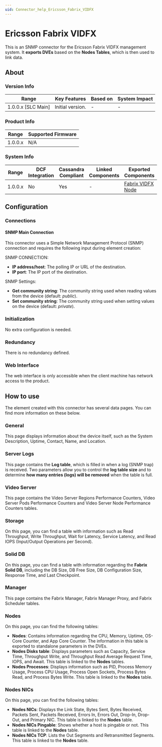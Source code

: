 ```yaml
---
uid: Connector_help_Ericsson_Fabrix_VIDFX
---
```


# Ericsson Fabrix VIDFX

This is an SNMP connector for the Ericsson Fabrix VIDFX management system. It **exports DVEs** based on the **Nodes Tables**, which is then used to link data.

## About

### Version Info

| Range                | Key Features     | Based on     | System Impact     |
|----------------------|------------------|--------------|-------------------|
| 1.0.0.x \[SLC Main\] | Initial version. | \-           | \-                |

### Product Info

| Range     | Supported Firmware     |
|-----------|------------------------|
| 1.0.0.x   | N/A                    |

### System Info

| **Range** | **DCF Integration** | **Cassandra Compliant** | **Linked Components** | **Exported Components**                                                   |
|-----------|---------------------|-------------------------|-----------------------|---------------------------------------------------------------------------|
| 1.0.0.x   | No                  | Yes                     | \-                    | [Fabrix VIDFX Node](xref:Connector_help_Ericsson_Fabrix_VIDFX_Node) |

## Configuration

### Connections

#### SNMP Main Connection

This connector uses a Simple Network Management Protocol (SNMP) connection and requires the following input during element creation:

SNMP CONNECTION:

- **IP address/host**: The polling IP or URL of the destination.
- **IP port**: The IP port of the destination.

SNMP Settings:

- **Get community string**: The community string used when reading values from the device (default: *public*).
- **Set community string**: The community string used when setting values on the device (default: *private*).

### Initialization

No extra configuration is needed.

### Redundancy

There is no redundancy defined.

### Web Interface

The web interface is only accessible when the client machine has network access to the product.

## How to use

The element created with this connector has several data pages. You can find more information on these below.

### General

This page displays information about the device itself, such as the System Description, Uptime, Contact, Name, and Location.

### Server Logs

This page contains the **Log table**, which is filled in when a log (SNMP trap) is received. Two parameters allow you to control the **log table size** and to determine **how many entries (logs) will be removed** when the table is full.

### Video Server

This page contains the Video Server Regions Performance Counters, Video Server Pods Performance Counters and Video Server Node Performance Counters tables.

### Storage

On this page, you can find a table with information such as Read Throughput, Write Throughput, Wait for Latency, Service Latency, and Read IOPS (Input/Output Operations per Second).

### Solid DB

On this page, you can find a table with information regarding the **Fabrix Solid DB**, including the DB Size, DB Free Size, DB Configuration Size, Response Time, and Last Checkpoint.

### Manager

This page contains the Fabrix Manager, Fabrix Manager Proxy, and Fabrix Scheduler tables.

### Nodes

On this page, you can find the following tables:

- **Nodes**: Contains information regarding the CPU, Memory, Uptime, OS-Core Counter, and App Core Counter. The information in this table is exported to standalone parameters in the DVEs.
- **Nodes Disks table**: Displays parameters such as Capacity, Service Time, Throughput Write, and Throughput Read Average Request Time, IOPS, and Await. This table is linked to the **Nodes** tables.
- **Nodes Processes**: Displays information such as PID, Process Memory Usage, Process CPU Usage, Process Open Sockets, Process Bytes Read, and Process Bytes Write. This table is linked to the **Nodes** table.

### Nodes NICs

On this page, you can find the following tables:

- **Nodes NICs**: Displays the Link State, Bytes Sent, Bytes Received, Packets Sent, Packets Received, Errors In, Errors Out, Drop-In, Drop-Out, and Primary NIC. This table is linked to the **Nodes** table.
- **Nodes NICs Pingable**: Shows whether a host is pingable or not. This table is linked to the **Nodes** table.
- **Nodes NICs TCP**: Lists the Out Segments and Retransmitted Segments. This table is linked to the **Nodes** table.
